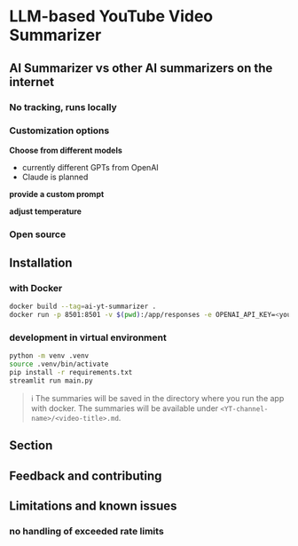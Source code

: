 # LLM-based YouTube Video Summarizer

## AI Summarizer vs other AI summarizers on the internet

### No tracking, runs locally

### Customization options

**Choose from different models**

- currently different GPTs from OpenAI
- Claude is planned

**provide a custom prompt**

**adjust temperature**

### Open source

## Installation

### with Docker

```bash
docker build --tag=ai-yt-summarizer .
docker run -p 8501:8501 -v $(pwd):/app/responses -e OPENAI_API_KEY=<your-openai-api-key> --name yt-summarizer ai-yt-summarizer:latest
```

### development in virtual environment

```bash
python -m venv .venv
source .venv/bin/activate
pip install -r requirements.txt
streamlit run main.py
```


> :information_source: The summaries will be saved in the directory where you run the app with docker. The summaries will be available under `<YT-channel-name>/<video-title>.md`.

## Section

## Feedback and contributing

## Limitations and known issues

### no handling of exceeded rate limits
